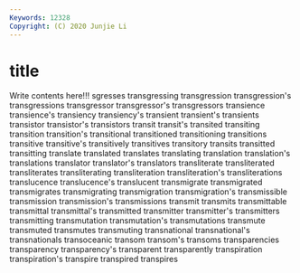 ```yaml
---
Keywords: 12328
Copyright: (C) 2020 Junjie Li
---
```


# title

Write contents here!!!
sgresses 
transgressing 
transgression 
transgression's 
transgressions 
transgressor 
transgressor's 
transgressors 
transience 
transience's
transiency 
transiency's 
transient 
transient's 
transients 
transistor 
transistor's 
transistors 
transit 
transit's
transited 
transiting 
transition 
transition's 
transitional 
transitioned 
transitioning 
transitions 
transitive 
transitive's
transitively 
transitives 
transitory 
transits 
transitted 
transitting 
translate 
translated 
translates 
translating
translation 
translation's 
translations 
translator 
translator's 
translators 
transliterate 
transliterated 
transliterates 
transliterating
transliteration 
transliteration's 
transliterations 
translucence 
translucence's 
translucent 
transmigrate 
transmigrated 
transmigrates 
transmigrating
transmigration 
transmigration's 
transmissible 
transmission 
transmission's 
transmissions 
transmit 
transmits 
transmittable 
transmittal
transmittal's 
transmitted 
transmitter 
transmitter's 
transmitters 
transmitting 
transmutation 
transmutation's 
transmutations 
transmute
transmuted 
transmutes 
transmuting 
transnational 
transnational's 
transnationals 
transoceanic 
transom 
transom's 
transoms
transparencies 
transparency 
transparency's 
transparent 
transparently 
transpiration 
transpiration's 
transpire 
transpired 
transpires
